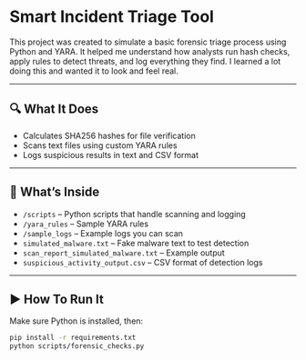 # Smart Incident Triage Tool

This project was created to simulate a basic forensic triage process using Python and YARA. It helped me understand how analysts run hash checks, apply rules to detect threats, and log everything they find. I learned a lot doing this and wanted it to look and feel real.

---

## 🔍 What It Does

- Calculates SHA256 hashes for file verification
- Scans text files using custom YARA rules
- Logs suspicious results in text and CSV format

---

## 📁 What’s Inside

- `/scripts` – Python scripts that handle scanning and logging
- `/yara_rules` – Sample YARA rules
- `/sample_logs` – Example logs you can scan
- `simulated_malware.txt` – Fake malware text to test detection
- `scan_report_simulated_malware.txt` – Example output
- `suspicious_activity_output.csv` – CSV format of detection logs

---

## ▶️ How To Run It

Make sure Python is installed, then:

```bash
pip install -r requirements.txt
python scripts/forensic_checks.py
